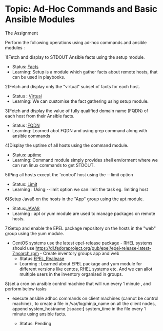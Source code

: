 # Topic: Ad-Hoc Commands and Basic Ansible Modules
The Assignment

Perform the following operations using ad-hoc commands and ansible modules :

 1)Fetch and display to STDOUT Ansible facts using the setup module.
- Status: [Facts](https://github.com/sudiptninja/Assignments-Ansible/blob/master/Media/fact1.png)
- Learning: Setup is a module which gather facts about remote hosts, that can be used in playbooks.

2)Fetch and display only the "virtual" subset of facts for each host.
- Status  : [Virtual](https://github.com/sudiptninja/Assignments-Ansible/blob/master/Media/virtual.png)
- Learning: We can customise the fact gathering using setup module.

3)Fetch and display the value of fully qualified domain name (FQDN) of each host from their Ansible facts.
- Status :[FQDN](https://github.com/sudiptninja/Assignments-Ansible/blob/master/Media/fqdn.png)
- Learning: Learned abot FQDN and using grep command along with ansible commands

4)Display the uptime of all hosts using the command module.
- Status:  [uptime](https://github.com/sudiptninja/Assignments-Ansible/blob/master/Media/uptime.png)
- Learning: Command module simply provides shell enviorment where we can run linux commands to get STDOUT.

5)Ping all hosts except the 'control' host using the --limit option
- Status: [Limit](https://github.com/sudiptninja/Assignments-Ansible/blob/master/Media/pinglimit.png)
- Learning : Using --limit option we can limit the task  eg. limiting host

6)Setup Java8 on the hosts in the "App" group using the apt module.
- Status:[JAVA8](https://github.com/sudiptninja/Assignments-Ansible/blob/master/Media/java8.png)
- Learning : apt or yum module are used to manage packages on remote hosts.

7)Setup and enable the EPEL package repository on the hosts in the "web" group using the yum module.

   -  CentOS systems use the latest epel-release package
    - RHEL systems should use https://dl.fedoraproject.org/pub/epel/epel-release-latest-7.noarch.rpm
    - Create inventory groups app and web
      - Status:[EPEL_Realease](https://github.com/sudiptninja/Assignments-Ansible/blob/master/Media/epel-release.png)
      - Learning : Learned about EPEL package and yum module for different versions like centos, RHEL systems etc. And  we can allot multiple users in the inventory organised in groups.

 8)set a cron on ansible control machine that will run every 1 minute , and perform below tasks
    
- execute ansible adhoc commands on client machines (cannot be control machine) , to create a file in /var/log/ninja_name on all the client nodes, append system_hostname [:space:] system_time in the file every 1 minute using ansible facts.

   - Status: Pending
